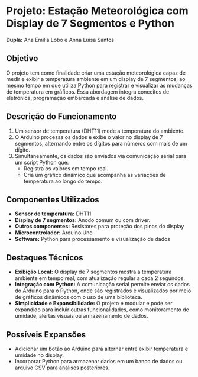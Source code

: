 # Projeto: Estação Meteorológica com Display de 7 Segmentos e Python

**Dupla:** Ana Emília Lobo e Anna Luisa Santos

## Objetivo
O projeto tem como finalidade criar uma estação meteorológica capaz de medir e exibir a temperatura ambiente em um display de 7 segmentos, ao mesmo tempo em que utiliza Python para registrar e visualizar as mudanças de temperatura em gráficos. Essa abordagem integra conceitos de eletrônica, programação embarcada e análise de dados.

## Descrição do Funcionamento
1. Um sensor de temperatura (DHT11) mede a temperatura do ambiente.
2. O Arduino processa os dados e exibe o valor no display de 7 segmentos, alternando entre os dígitos para números com mais de um dígito.
3. Simultaneamente, os dados são enviados via comunicação serial para um script Python que:
   - Registra os valores em tempo real.
   - Cria um gráfico dinâmico que acompanha as variações de temperatura ao longo do tempo.

## Componentes Utilizados
- **Sensor de temperatura:** DHT11  
- **Display de 7 segmentos:** Anodo comum ou com driver. 
- **Outros componentes:** Resistores para proteção dos pinos do display  
- **Microcontrolador:** Arduino Uno  
- **Software:** Python para processamento e visualização de dados  

## Destaques Técnicos
- **Exibição Local:** O display de 7 segmentos mostra a temperatura ambiente em tempo real, com atualização regular a cada 2 segundos.  
- **Integração com Python:** A comunicação serial permite enviar os dados do Arduino para o Python, onde são registrados e visualizados por meio de gráficos dinâmicos com o uso de uma biblioteca. 
- **Simplicidade e Expansibilidade:** O projeto é modular e pode ser expandido para incluir outras funcionalidades, como monitoramento de umidade, alertas visuais ou armazenamento de dados.  

## Possíveis Expansões
- Adicionar um botão ao Arduino para alternar entre exibir temperatura e umidade no display.  
- Incorporar Python para armazenar dados em um banco de dados ou arquivo CSV para análises posteriores.  
